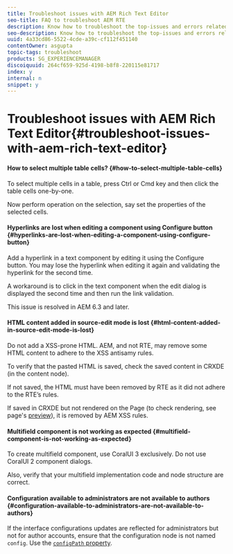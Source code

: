 ```yaml
---
title: Troubleshoot issues with AEM Rich Text Editor
seo-title: FAQ to troubleshoot AEM RTE
description: Know how to troubleshoot the top-issues and errors related to AEM Rich Text Editor. 
seo-description: Know how to troubleshoot the top-issues and errors related to AEM Rich Text Editor. 
uuid: 4a33cd86-5522-4cde-a39c-cf112f451140
contentOwner: asgupta
topic-tags: troubleshoot
products: SG_EXPERIENCEMANAGER
discoiquuid: 264cf659-925d-4198-b8f8-220115e81717
index: y
internal: n
snippet: y
---
```


# Troubleshoot issues with AEM Rich Text Editor{#troubleshoot-issues-with-aem-rich-text-editor}

#### How to select multiple table cells? {#how-to-select-multiple-table-cells}

To select multiple cells in a table, press Ctrl or Cmd key and then click the table cells one-by-one.

Now perform operation on the selection, say set the properties of the selected cells.

#### Hyperlinks are lost when editing a component using Configure button {#hyperlinks-are-lost-when-editing-a-component-using-configure-button}

Add a hyperlink in a text component by editing it using the Configure button. You may lose the hyperlink when editing it again and validating the hyperlink for the second time.

A workaround is to click in the text component when the edit dialog is displayed the second time and then run the link validation.

This issue is resolved in AEM 6.3 and later.

#### HTML content added in source-edit mode is lost {#html-content-added-in-source-edit-mode-is-lost}

Do not add a XSS-prone HTML. AEM, and not RTE, may remove some HTML content to adhere to the XSS antisamy rules.

To verify that the pasted HTML is saved, check the saved content in CRXDE (in the content node).

If not saved, the HTML must have been removed by RTE as it did not adhere to the RTE’s rules.

If saved in CRXDE but not rendered on the Page (to check rendering, see page's [preview](../../../../6-5/sites/authoring/using/editing-content.md#preview-mode)), it is removed by AEM XSS rules.

#### Multifield component is not working as expected {#multifield-component-is-not-working-as-expected}

To create multifield component, use CoralUI 3 exclusively. Do not use CoralUI 2 component dialogs.

Also, verify that your multifield implementation code and node structure are correct.

#### Configuration available to administrators are not available to authors {#configuration-available-to-administrators-are-not-available-to-authors}

If the interface configurations updates are reflected for administrators but not for author accounts, ensure that the configuration node is not named `config`. Use the [ `configPath` property](/6-5/sites/developing/using/components-basics.md#cq-inplaceediting).
